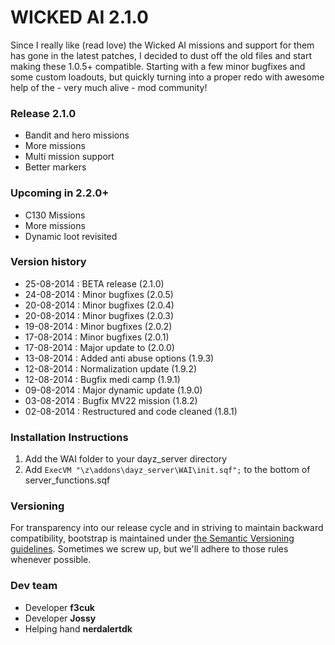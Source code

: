 WICKED AI 2.1.0
==============

Since I really like (read love) the Wicked AI missions and support for them has gone in the latest patches, I decided to dust off the old files and start making these 1.0.5+ compatible. Starting with a few minor bugfixes and some custom loadouts, but quickly turning into a proper redo with awesome help of the - very much alive - mod community!

### Release 2.1.0
- Bandit and hero missions
- More missions
- Multi mission support
- Better markers

### Upcoming in 2.2.0+
- C130 Missions
- More missions
- Dynamic loot revisited

### Version history
- 25-08-2014 : BETA release (2.1.0)
- 24-08-2014 : Minor bugfixes (2.0.5)
- 20-08-2014 : Minor bugfixes (2.0.4)
- 20-08-2014 : Minor bugfixes (2.0.3)
- 19-08-2014 : Minor bugfixes (2.0.2)
- 17-08-2014 : Minor bugfixes (2.0.1)
- 17-08-2014 : Major update to (2.0.0)
- 13-08-2014 : Added anti abuse options (1.9.3)
- 12-08-2014 : Normalization update (1.9.2)
- 12-08-2014 : Bugfix medi camp (1.9.1)
- 09-08-2014 : Major dynamic update (1.9.0)
- 03-08-2014 : Bugfix MV22 mission (1.8.2)
- 02-08-2014 : Restructured and code cleaned (1.8.1)

### Installation Instructions

1. Add the WAI folder to your dayz_server directory
2. Add `ExecVM "\z\addons\dayz_server\WAI\init.sqf";` to the bottom of server_functions.sqf
 
### Versioning

For transparency into our release cycle and in striving to maintain backward compatibility, bootstrap is maintained under [the Semantic Versioning guidelines](http://semver.org/). Sometimes we screw up, but we'll adhere to those rules whenever possible.

### Dev team
- Developer **f3cuk**
- Developer **Jossy**
- Helping hand **nerdalertdk**
